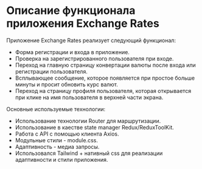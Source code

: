 # Описание функционала приложения Exchange Rates

Приложение Exchange Rates реализует следующий функционал:

- Форма регистрации и входа в приложение.
- Проверка на зарегистрированного пользователя при входе.
- Переход на главную страницу конвертации валюты после входа или регистрации пользователя.
- Всплывающее сообщение, которое появляется при простое больше минуты и просит обновить курс валют.
- Переход на страницу профиля пользователя, которая открывается при клике на имя пользователя в верхней части экрана.

Основные используемые технологии:
- Использование технологии Router для маршрутизации.
- Использование в каестве state manager Redux/ReduxToolKit.
- Работа с API с помощью клиента Axios.
- Модульные стили - module.css.
- Адаптивность - медиа запросы.
- Использовался Tailwind + нативный css для реализации адаптивности и стили приложения. 

